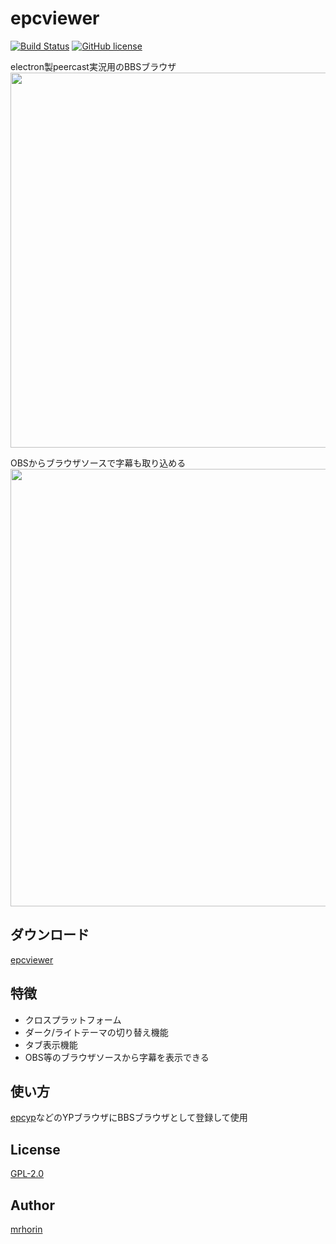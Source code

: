 # epcviewer
[![Build Status](https://travis-ci.org/mrhorin/2ch-parser.svg?branch=master)](https://travis-ci.org/mrhorin/epcviewer)
[![GitHub license](https://img.shields.io/badge/license-GPLv2-blue.svg)](https://raw.githubusercontent.com/mrhorin/epcviewer/master/LICENSE)

electron製peercast実況用のBBSブラウザ
<img src="https://user-images.githubusercontent.com/6502717/60570760-2f4d2a00-9dad-11e9-8327-a89ee81f7379.png" width="600px" height="atuo" />

OBSからブラウザソースで字幕も取り込める
<img src="https://user-images.githubusercontent.com/6502717/60570758-2eb49380-9dad-11e9-944b-4b1558799f2c.png" width="700px" height="atuo" />

## ダウンロード
[epcviewer](https://github.com/mrhorin/epcviewer/releases)

## 特徴
- クロスプラットフォーム
- ダーク/ライトテーマの切り替え機能
- タブ表示機能
- OBS等のブラウザソースから字幕を表示できる

## 使い方
[epcyp](https://github.com/mrhorin/epcyp)などのYPブラウザにBBSブラウザとして登録して使用

## License
[GPL-2.0](https://opensource.org/licenses/GPL-2.0)

## Author
[mrhorin](https://github.com/mrhorin)
